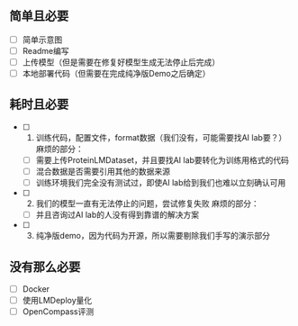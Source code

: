 ## 简单且必要
- [ ] 简单示意图
- [ ] Readme编写
- [ ] 上传模型（但是需要在修复好模型生成无法停止后完成）
- [ ] 本地部署代码（但需要在完成纯净版Demo之后确定）

## 耗时且必要
- [ ] 1. 训练代码，配置文件，format数据（我们没有，可能需要找AI lab要？）
	麻烦的部分：
	- [ ] 需要上传ProteinLMDataset，并且要找AI lab要转化为训练用格式的代码
	- [ ] 混合数据是否需要引用其他的数据来源
	- [ ] 训练环境我们完全没有测试过，即使AI lab给到我们也难以立刻确认可用
- [ ] 2. 我们的模型一直有无法停止的问题，尝试修复失败
	麻烦的部分：
	- [ ] 并且咨询过AI lab的人没有得到靠谱的解决方案
- [ ] 3. 纯净版demo，因为代码为开源，所以需要剔除我们手写的演示部分

## 没有那么必要
- [ ] Docker
- [ ] 使用LMDeploy量化
- [ ] OpenCompass评测